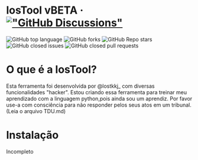 # losTool vBETA &middot; [!["GitHub Discussions"](https://img.shields.io/badge/%20GitHub-%20Discussions-gray.svg?longCache=true&logo=github&colorB=purple)](https://github.com/Kiny-Kiny/Kiny-Painel/discussions)


<img alt="GitHub top language" src="https://img.shields.io/github/languages/top/lostzXpy/losTool?style=flat" /> 
<img alt="GitHub forks" src="https://img.shields.io/github/forks/lostzXpy/losTool?style=flat" />
<img alt="GitHub Repo stars" src="https://img.shields.io/github/stars/lostzXpy/losTool" />
<img alt="GitHub closed issues" src="https://img.shields.io/github/issues-closed/lostzXpy/losTool" />
<img alt="GitHub closed pull requests" src="https://img.shields.io/github/issues-pr-closed/lostzXpy/losTool" />

# O que é a losTool?

Esta ferramenta foi desenvolvida por @lostkkj_ com diversas funcionalidades "hacker". Estou criando essa ferramenta para treinar meu aprendizado com a linguagem python,pois ainda sou um aprendiz.
Por favor use-a com consciência para não responder pelos seus atos em um tribunal.
(Leia o arquivo TDU.md)

# Instalação

Incompleto
